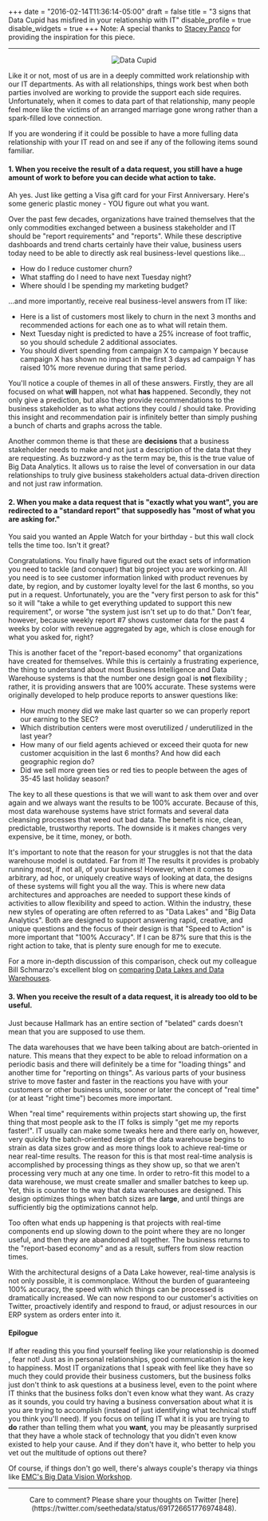 +++
date = "2016-02-14T11:36:14-05:00"
draft = false
title = "3 signs that Data Cupid has misfired in your relationship with IT"
disable_profile = true
disable_widgets = true
+++
Note: A special thanks to [Stacey Panco](https://www.linkedin.com/in/staceylpanco) for providing the inspiration for this piece.
	<hr/>
	<center>
![Data Cupid](/images/data-cupid.png)
	</center>

Like it or not, most of us are in a deeply committed work relationship with our IT departments. As with all relationships, things work best when both parties involved are working to provide the support each side requires. Unfortunately, when it comes to data part of that relationship, many people feel more like the victims of an arranged marriage gone wrong rather than a spark-filled love connection.

If you are wondering if it could be possible to have a more fulling data relationship with your IT read on and see if any of the following items sound familiar.

#### 1. When you receive the result of a data request, you still have a huge amount of work to before you can decide what action to take.

Ah yes. Just like getting a Visa gift card for your First Anniversary. Here's some generic plastic money - YOU figure out what you want. 

Over the past few decades, organizations have trained themselves that the only commodities exchanged between a business stakeholder and IT should be "report requirements" and "reports".  While these descriptive dashboards and trend charts certainly have their value, business users today need to be able to directly ask real business-level questions like...

* How do I reduce customer churn?
* What staffing do I need to have next Tuesday night?
* Where should I be spending my marketing budget?

...and more importantly, receive real business-level answers from IT like: 

* Here is a list of customers most likely to churn in the next 3 months and recommended actions for each one as to what will retain them.
* Next Tuesday night is predicted to have a 25% increase of foot traffic, so you should schedule 2 additional associates.
* You should divert spending from campaign X to campaign Y because campaign X has shown no impact in the first 3 days ad campaign Y has raised 10% more revenue during that same period.

You'll notice a couple of themes in all of these answers. Firstly, they are all focused on what **will** happen, not what **has** happened. Secondly, they not only give a prediction, but also they provide recommendations to the business stakeholder as to what actions they could / should take. Providing this insight and recommendation pair is infinitely better than simply pushing a bunch of charts and graphs across the table.

Another common theme is that these are **decisions** that a business stakeholder needs to make and not just a description of the data that they are requesting. As buzzword-y as the term may be, this is the true value of Big Data Analytics. It allows us to raise the level of conversation in our data relationships to truly give business stakeholders actual data-driven direction and not just raw information.



#### 2. When you make a data request that is "exactly what you want", you are redirected to a "standard report" that supposedly has "most of what you are asking for."
You said you wanted an Apple Watch for your birthday - but this wall clock tells the time too. Isn't it great?

Congratulations. You finally have figured out the exact sets of information you need to tackle (and conquer) that big project you are working on. All you need is to see customer information linked with product revenues by date, by region, and by customer loyalty level for the last 6 months, so you put in a request. Unfortunately, you are the "very first person to ask for this" so it will "take a while to get everything updated to support this new requirement", or worse "the system just isn't set up to do that." Don't fear, however, because weekly report #7 shows customer data for the past 4 weeks by color with revenue aggregated by age, which is close enough for what you asked for, right?

This is another facet of the "report-based economy" that organizations have created for themselves. While this is certainly a frustrating experience, the thing to understand about most Business Intelligence and Data Warehouse systems is that the number one design goal is **not** flexibility ; rather, it is providing answers that are 100% accurate. These systems were originally developed to help produce reports to answer questions like:

* How much money did we make last quarter so we can properly report our earning to the SEC?
* Which distribution centers were most overutilized / underutilized in the last year?
* How many of our field agents achieved or exceed their quota for new customer acquisition in the last 6 months?  And how did each geographic region do?
* Did we sell more green ties or red ties to people between the ages of 35-45 last holiday season?

The key to all these questions is that we will want to ask them over and over again and we always want the results to be 100% accurate. Because of this, most data warehouse systems have strict formats and several data cleansing processes that weed out bad data. The benefit is nice, clean, predictable, trustworthy reports. The downside is it makes changes very expensive, be it time, money, or both.

It's important to note that the reason for your struggles is not that the data warehouse model is outdated. Far from it! The results it provides is probably running most, if not all, of your business! However, when it comes to arbitrary, ad hoc, or uniquely creative ways of looking at data, the designs of these systems will fight you all the way. This is where new data architectures and approaches are needed to support these kinds of activities to allow flexibility and speed to action. Within the industry, these new styles of operating are often referred to as "Data Lakes" and "Big Data Analytics".  Both are designed to support answering rapid, creative, and unique questions and the focus of their design is that "Speed to Action" is more important that "100% Accuracy". If I can be 87% sure that this is the right action to take, that is plenty sure enough for me to execute. 

For a more in-depth discussion of this comparison, check out my colleague Bill Schmarzo's excellent blog on [comparing Data Lakes and Data Warehouses](https://infocus.emc.com/william_schmarzo/how-ive-learned-to-stop-worrying-and-love-the-data-lake/).


#### 3. When you receive the result of a data request, it is already too old to be useful.
Just because Hallmark has an entire section of "belated" cards doesn't mean that you are supposed to use them.

The data warehouses that we have been talking about are batch-oriented in nature. This means that they expect to be able to reload information on a periodic basis and there will definitely be a time for "loading things" and another time for "reporting on things". As various parts of your business strive to move faster and faster in the reactions you have with your customers or other business units, sooner or later the concept of "real time" (or at least "right time") becomes more important. 

When "real time" requirements within projects start showing up, the first thing that most people ask to the IT folks is simply "get me my reports faster!". IT usually can make some tweaks here and there early on, however, very quickly the batch-oriented design of the data warehouse begins to strain as data sizes grow and as more things look to achieve real-time or near real-time results. The reason for this is that most real-time analysis is accomplished by processing things as they show up, so that we aren't processing very much at any one time. In order to retro-fit this model to a data warehouse, we must create smaller and smaller batches to keep up. Yet, this is counter to the way that data warehouses are designed. This design optimizes things when batch sizes are **large**, and until things are sufficiently big the optimizations cannot help. 

Too often what ends up happening is that projects with real-time components end up slowing down to the point where they are no longer useful, and then they are abandoned all together. The business returns to the "report-based economy" and as a result, suffers from slow reaction times.

With the architectural designs of a Data Lake however, real-time analysis is not only possible, it is commonplace. Without the burden of guaranteeing 100% accuracy, the speed with which things can be processed is dramatically increased. We can now respond to our customer's activities on Twitter, proactively identify and respond to fraud, or adjust resources in our ERP system as orders enter into it.

#### Epilogue 
If after reading this you find yourself feeling like your relationship is doomed , fear not! Just as in personal relationships, good communication is the key to happiness. Most IT organizations that I speak with feel like they have so much they could provide their business customers, but the business folks just don't think to ask questions at a business level, even to the point where IT thinks that the business folks don't even know what they want. As crazy as it sounds, you could try having a business conversation about what it is you are trying to accomplish (instead of just identifying what technical stuff you think you'll need). If you focus on telling IT what it is you are trying to **do** rather than telling them what you **want**, you may be pleasantly surprised that they have a whole stack of technology that you didn't even know existed to help your cause. And if they don't have it, who better to help you vet out the multitude of options out there? 

Of course, if things don't go well, there's always couple's therapy via things like [EMC's Big Data Vision Workshop](http://reflectionsblog.emc.com/how-we-teach-customers-to-use-big-data/). 



<hr/>
<center>
Care to comment? Please share your thoughts on Twitter [here](https://twitter.com/seethedata/status/691726651776974848).
</center>


